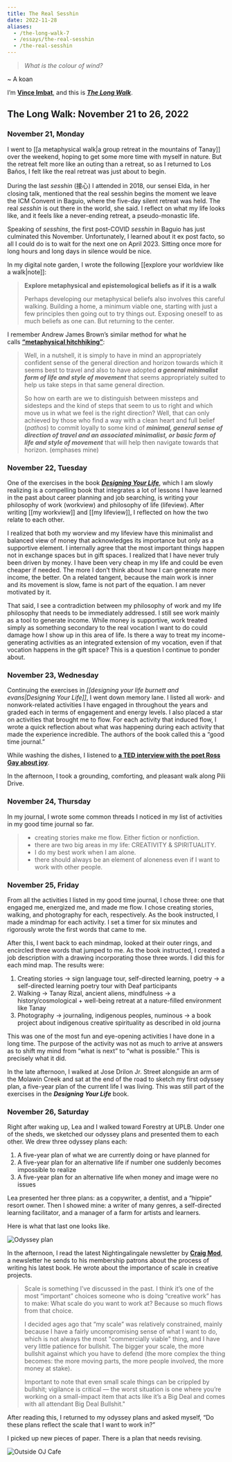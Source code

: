 ```yaml
---
title: The Real Sesshin
date: 2022-11-28
aliases:
  - /the-long-walk-7
  - /essays/the-real-sesshin
  - /the-real-sesshin
---
```


> _What is the colour of wind?_

~ A koan

I’m **[Vince Imbat](https://vinceimbat.com/)**, and this is ***[The Long Walk](tlw)***.

## The Long Walk: November 21 to 26, 2022

### November 21, Monday

I went to [[a metaphysical walk|a group retreat in the mountains of Tanay]] over the weekend, hoping to get some more time with myself in nature. But the retreat felt more like an outing than a retreat, so as I returned to Los Baños, I felt like the real retreat was just about to begin.

During the last *sesshin* (接心) I attended in 2018, our sensei Elda, in her closing talk, mentioned that the real sesshin begins the moment we leave the ICM Convent in Baguio, where the five-day silent retreat was held. The real *sesshin* is out there in the world, she said. I reflect on what my life looks like, and it feels like a never-ending retreat, a pseudo-monastic life.

Speaking of *sesshins*, the first post-COVID *sesshin* in Baguio has just culminated this November. Unfortunately, I learned about it ex post facto, so all I could do is to wait for the next one on April 2023. Sitting once more for long hours and long days in silence would be nice.

In my digital note garden, I wrote the following [[explore your worldview like a walk|note]]:

> **Explore metaphysical and epistemological beliefs as if it is a walk**
>
> Perhaps developing our metaphysical beliefs also involves this careful walking. Building a home, a minimum viable one, starting with just a few principles then going out to try things out. Exposing oneself to as much beliefs as one can. But returning to the center.

I remember Andrew James Brown’s similar method for what he calls **[“metaphysical hitchhiking”](http://andrewjbrown.blogspot.com/2020/12/steps-not-steps-promises-and-art-of.html)**:

> Well, in a nutshell, it is simply to have in mind an appropriately confident sense of the general direction and horizon towards which it seems best to travel and also to have adopted ***a general minimalist form of life and style of movement*** that seems appropriately suited to help us take steps in that same general direction.
>
> So how on earth are we to distinguish between missteps and sidesteps and the kind of steps that seem to us to right and which move us in what we feel is the right direction? Well, that can only achieved by those who find a way with a clean heart and full belief (_pathos_) to commit loyally to some kind of ***minimal, general sense of direction of travel and an associated minimalist, or basic form of life and style of movement*** that will help then navigate towards that horizon. (emphases mine)

### November 22, Tuesday

One of the exercises in the book ***[Designing Your Life](https://designingyour.life/the-book/)***, which I am slowly realizing is a compelling book that integrates a lot of lessons I have learned in the past about career planning and job searching, is writing your philosophy of work (workview) and philosophy of life (lifeview). After writing [[my workview]] and [[my lifeview]], I reflected on how the two relate to each other.

I realized that both my worview and my lifeview have this minimalist and balanced view of money that acknowledges its importance but only as a supportive element. I internally agree that the most important things happen not in exchange spaces but in gift spaces. I realized that I have never truly been driven by money. I have been very cheap in my life and could be even cheaper if needed. The more I don’t think about how I can generate more income, the better. On a related tangent, because the main work is inner and its movement is slow, fame is not part of the equation. I am never motivated by it.

That said, I see a contradiction between my philosophy of work and my life philosophy that needs to be immediately addressed. I still see work mainly as a tool to generate income. While money is supportive, work treated simply as something secondary to the real vocation I want to do could damage how I show up in this area of life. Is there a way to treat my income-generating activities as an integrated extension of my vocation, even if that vocation happens in the gift space? This is a question I continue to ponder about.

### November 23, Wednesday

Continuing the exercises in *[[designing your life burnett and evans|Designing Your Life]]*, I went down memory lane. I listed all work- and nonwork-related activities I have engaged in throughout the years and graded each in terms of engagement and energy levels. I also placed a star on activities that brought me to flow. For each activity that induced flow, I wrote a quick reflection about what was happening during each activity that made the experience incredible. The authors of the book called this a “good time journal.”

While washing the dishes, I listened to **[a TED interview with the poet Ross Gay about joy](https://podcasts.apple.com/us/podcast/the-ted-interview/id1437306870?i=1000584059525&utm_source=substack&utm_medium=email)**.

In the afternoon, I took a grounding, comforting, and pleasant walk along Pili Drive.

### November 24, Thursday

In my journal, I wrote some common threads I noticed in my list of activities in my good time journal so far.

> - creating stories make me flow. Either fiction or nonfiction.
> - there are two big areas in my life: CREATIVITY & SPIRITUALITY.
> - I do my best work when I am alone.
> - there should always be an element of aloneness even if I want to work with other people.

### November 25, Friday

From all the activities I listed in my good time journal, I chose three: one that engaged me, energized me, and made me flow. I chose creating stories, walking, and photography for each, respectively. As the book instructed, I made a mindmap for each activity. I set a timer for six minutes and rigorously wrote the first words that came to me.

After this, I went back to each mindmap, looked at their outer rings, and encircled three words that jumped to me. As the book instructed, I created a job description with a drawing incorporating those three words. I did this for each mind map. The results were:

1.  Creating stories -> sign language tour, self-directed learning, poetry -> a self-directed learning poetry tour with Deaf participants
2.  Walking -> Tanay Rizal, ancient aliens, mindfulness -> a history/cosmological + well-being retreat at a nature-filled environment like Tanay
3.  Photography -> journaling, indigenous peoples, numinous -> a book project about indigenous creative spirituality as described in old journa

This was one of the most fun and eye-opening activities I have done in a long time. The purpose of the activity was not as much to arrive at answers as to shift my mind from “what is next” to “what is possible.” This is precisely what it did.

In the late afternoon, I walked at Jose Drilon Jr. Street alongside an arm of the Molawin Creek and sat at the end of the road to sketch my first odyssey plan, a five-year plan of the current life I was living. This was still part of the exercises in the ***Designing Your Life*** book.

### November 26, Saturday

Right after waking up, Lea and I walked toward Forestry at UPLB. Under one of the sheds, we sketched our odyssey plans and presented them to each other. We drew three odyssey plans each:

1.  A five-year plan of what we are currently doing or have planned for
2.  A five-year plan for an alternative life if number one suddenly becomes impossible to realize
3.  A five-year plan for an alternative life when money and image were no issues

Lea presented her three plans: as a copywriter, a dentist, and a “hippie” resort owner. Then I showed mine: a writer of many genres, a self-directed learning facilitator, and a manager of a farm for artists and learners.

Here is what that last one looks like.

![Odyssey plan](images/odyssey-plan-3.jpg)

In the afternoon, I read the latest Nightingalingale newsletter by **[Craig Mod](https://craigmod.com/)**, a newsletter he sends to his membership patrons about the process of writing his latest book. He wrote about the importance of scale in creative projects.

> Scale is something I’ve discussed in the past. I think it’s one of the most “important” choices someone who is doing “creative work” has to make: What scale do you want to work at? Because so much flows from that choice.
>
> I decided ages ago that “my scale” was relatively constrained, mainly because I have a fairly uncompromising sense of what I want to do, which is not always the most "commercially viable" thing, and I have very little patience for bullshit. The bigger your scale, the more bullshit against which you have to defend (the more complex the thing becomes: the more moving parts, the more people involved, the more money at stake).
>
> Important to note that even small scale things can be crippled by bullshit; vigilance is critical — the worst situation is one where you’re working on a small-impact item that acts like it’s a Big Deal and comes with all attendant Big Deal Bullshit."

After reading this, I returned to my odyssey plans and asked myself, “Do these plans reflect the scale that I want to work in?”

I picked up new pieces of paper. There is a plan that needs revising.

![Outside OJ Cafe](images/OJ-cafe.jpg)
